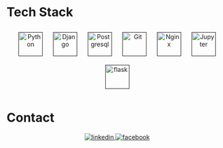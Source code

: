 

# Tech Stack

<div align="center">  
<a href="" title=""><img style="margin: 10px" src="https://github.com/get-icon/geticon/raw/master/icons/python.svg" alt="Python"  width="55px" height="55px"></a>
<a href="" title=""><img style="margin: 10px" src="https://github.com/get-icon/geticon/raw/master/icons/django.svg" alt="Django" width="55px" height="55px"></a>
<a href="" title=""><img style="margin: 10px" src="https://github.com/get-icon/geticon/raw/master/icons/postgresql.svg" alt="Postgresql" width="55px" height="55px"></a>
<a href="" title=""><img style="margin: 10px" src="https://profilinator.rishav.dev/skills-assets/git-scm-icon.svg" alt="Git" width="55px" height="55px"></a>
<a href="" title=""><img style="margin: 10px" src="https://github.com/get-icon/geticon/raw/master/icons/nginx.svg" alt="Nginx" width="55px" height="55px"></a>
<a href="" title=""><img style="margin: 10px" src="https://github.com/get-icon/geticon/raw/master/icons/jupyter.svg" alt="Jupyter" width="55px" height="55px"></a>
<a href="" title=""><img style="margin: 10px" src="https://github.com/get-icon/geticon/raw/master/icons/flask.svg" alt="flask" width="55px" height="55px"></a>
</div>


# Contact
<div align="center">  
<a href="https://linkedin.com/in/wiktorbozek" target="_blank">
<img src=https://img.shields.io/badge/linkedin-%231E77B5.svg?&style=for-the-badge&logo=linkedin&logoColor=white alt=linkedin style="margin-bottom: 5px;" />
</a>
<a href="https://www.facebook.com/profile.php?id=100022189037190" target="_blank">
<img src=https://img.shields.io/badge/facebook-%232E87FB.svg?&style=for-the-badge&logo=facebook&logoColor=white alt=facebook style="margin-bottom: 5px;" />
</a>
</div>


